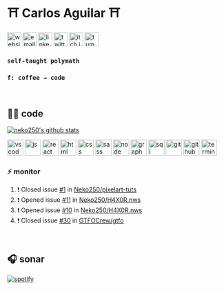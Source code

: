 # :shinto_shrine: Carlos Aguilar :shinto_shrine:

[<img alt="website" width="32px" src="img/icons/home.svg" />][www] [<img alt="email" width="32px" src="img/icons/email.svg" />][mail] [<img alt="linkedin" width="32px" src="img/icons/linkedin.svg" />][linkedin] [<img alt="twitter" width="32px" src="img/icons/twitter.svg" />][twitter] [<img alt="itch.io" width="32px" src="img/icons/itchio.svg" />][itch.io] [<img alt="tumblr" width="32px" src="img/icons/tumblr.svg" />][tumblr]

### `self-taught polymath`
### `f: coffee → code`

<br>

## :man_technologist: code

[<img alt="neko250's github stats" src="https://github-readme-stats.vercel.app/api?username=neko250&show_icons=true&hide_border=true&count_private=true&theme=gruvbox&title_color=ffd700&text_color=e0e0e0&icon_color=ffd700&bg_color=202020" />][rank]

[<img alt="vscode" width="37px" src="img/tech/vscode.png" />][vscode] [<img alt="js" width="37px" src="img/tech/js.png" />][js] [<img alt="react" width="37px" src="img/tech/react.png" />][react] [<img alt="html" width="37px" src="img/tech/html.png" />][html] [<img alt="css" width="37px" src="img/tech/css.png" />][css] [<img alt="sass" width="37px" src="img/tech/sass.png" />][sass] [<img alt="node" width="37px" src="img/tech/node.png" />][node] [<img alt="graphql" width="37px" src="img/tech/graphql.png" />][graphql] [<img alt="sql" width="37px" src="img/tech/sql.png" />][sql] [<img alt="git" width="37px" src="img/tech/git.png" />][git] [<img alt="github" width="37px" src="img/tech/github.png" />][github] [<img alt="terminal" width="37px" src="img/tech/terminal.png" />][terminal]

### :zap: monitor

<!--START_SECTION:activity-->
1. ❗️ Closed issue [#1](https://github.com/Neko250/pixelart-tuts/issues/1) in [Neko250/pixelart-tuts](https://github.com/Neko250/pixelart-tuts)
2. ❗️ Opened issue [#11](https://github.com/Neko250/H4X0R.nws/issues/11) in [Neko250/H4X0R.nws](https://github.com/Neko250/H4X0R.nws)
3. ❗️ Opened issue [#10](https://github.com/Neko250/H4X0R.nws/issues/10) in [Neko250/H4X0R.nws](https://github.com/Neko250/H4X0R.nws)
4. ❗️ Closed issue [#30](https://github.com/GTFOCrew/gtfo/issues/30) in [GTFOCrew/gtfo](https://github.com/GTFOCrew/gtfo)
<!--END_SECTION:activity-->

<br>

## :headphones: sonar

[![spotify](https://npaas.vercel.app/api/spotify)](https://open.spotify.com/user/neko250)

[www]: https://wh0am1.dev
[mail]: mailto:hi@wh0am1.dev
[linkedin]: https://linkedin.com/in/carlosaguilardev
[twitter]: https://twitter.com/neko250
[itch.io]: https://neko250.itch.io
[tumblr]: https://shatteredcontinuum.tumblr.com
[stats]: https://sourcerer.io/neko250
[rank]: https://profile.codersrank.io/user/neko250
[vscode]: https://code.visualstudio.com
[js]: https://developer.mozilla.org/en-US/docs/Web/JavaScript
[node]: https://nodejs.org
[react]: https://reactjs.org
[html]: https://developer.mozilla.org/en-US/docs/Web/HTML
[css]: https://developer.mozilla.org/en-US/docs/Web/CSS
[sass]: https://sass-lang.com
[graphql]: https://graphql.org
[sql]: https://en.wikipedia.org/wiki/SQL
[git]: https://git-scm.com
[github]: https://github.com
[terminal]: https://ohmyz.sh
